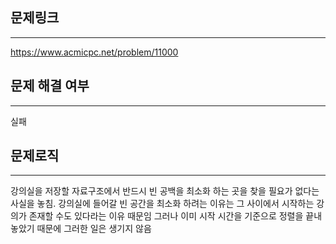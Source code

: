 ## 문제링크
***
https://www.acmicpc.net/problem/11000
## 문제 해결 여부
***
실패
## 문제로직
***
강의실을 저장할 자료구조에서 반드시 빈 공백을 최소화 하는 
곳을 찾을 필요가 없다는 사실을 놓침.
강의실에 들어갈 빈 공간을 최소화 하려는 이유는 
그 사이에서 시작하는 강의가 존재할 수도 있다라는 이유 때문임
그러나 이미 시작 시간을 기준으로 정렬을 끝내 놓았기 때문에 그러한 일은 생기지 않음
